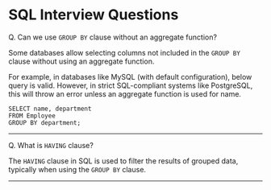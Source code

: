 # SQL Interview Questions

Q. Can we use `GROUP BY` clause without an aggregate function?

Some databases allow selecting columns not included in the `GROUP BY` clause without using an aggregate function. 

For example, in databases like MySQL (with default configuration), below query is valid. However, in strict SQL-compliant systems like PostgreSQL, this will throw an error unless an aggregate function is used for name.

```
SELECT name, department
FROM Employee
GROUP BY department;
```

---

Q. What is `HAVING` clause?

The `HAVING` clause in SQL is used to filter the results of grouped data, typically when using the `GROUP BY` clause. 

---